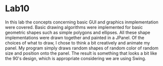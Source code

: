 # Lab10
In this lab the concepts concerning basic GUI and graphics inmplementation were covered. Basic drawing algorithms were implemented for basic geometric shapes such as simple polygons and ellipses.
All these shape implementations were drawn together and painted in a JPanel.
Of the choices of what to draw, I chose to think a bit creatively and animate my panel.
My program simply draws random shapes of random color of random size and position onto the panel.
The result is something that looks a bit like the 90's design, which is appropriate considering we are using Swing.

